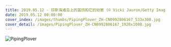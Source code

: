 ```yaml
---
title: 2019.05.12 - 琼斯海滩岛上的笛鸻和它的幼崽 (© Vicki Jauron/Getty Images)
date: 2019.05.12 00:00:00
cover_index: /images/thumbs/PipingPlover_ZH-CN0992806167_533x300.jpg
cover_detail: /images/PipingPlover_ZH-CN0992806167_1920x1080.jpg
---
```


![PipingPlover](/images/PipingPlover_ZH-CN0992806167_1920x1080.jpg)
